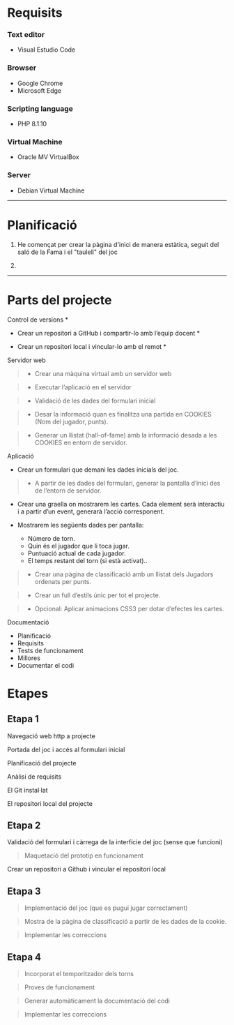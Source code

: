 # Requisits

### Text editor
- Visual Estudio Code

### Browser
- Google Chrome
- Microsoft Edge

### Scripting language
- PHP 8.1.10

### Virtual Machine
- Oracle MV VirtualBox

### Server
- Debian Virtual Machine

***
# Planificació
1. He començat per crear la pàgina d'inici de manera estàtica, seguit del saló de la Fama i el "taulell" del joc

2. 
***
# Parts del projecte
Control de versions *
 - Crear un repositori a GitHub i compartir-lo amb l’equip docent *

 - Crear un repositori local i vincular-lo amb el remot *

Servidor web 
> - Crear una màquina virtual amb un servidor web 

> - Executar l’aplicació en el servidor 

> - Validació de les dades del formulari inicial 

> - Desar la informació quan es finalitza una partida en COOKIES (Nom del jugador, punts). 

> - Generar un llistat (hall-of-fame) amb la informació desada a les COOKIES en entorn de servidor. 

Aplicació 
 - Crear un formulari que demani les dades inicials del joc. 

 >- A partir de les dades del formulari, generar la pantalla d’inici des de l’entorn de servidor. 

 - Crear una graella on mostrarem les cartes. Cada element serà interactiu i a partir d’un event, generarà l’acció corresponent. 

 - Mostrarem les següents dades per pantalla: 
   - Número de torn. 
   - Quin és el jugador que li toca jugar. 
   - Puntuació actual de cada jugador. 
   - El temps restant del torn (si està activat).. 

> - Crear una pàgina de classificació amb un llistat dels Jugadors ordenats per punts. 

> - Crear un full d’estils únic per tot el projecte. 

> - Opcional: Aplicar animacions CSS3 per dotar d’efectes les cartes. 

Documentació 
 - Planificació 
 - Requisits 
 - Tests de funcionament 
 - Millores 
 - Documentar el codi 
 
# Etapes 
## Etapa 1 

Navegació web http a projecte 

Portada del joc i accés al formulari inicial 

Planificació del projecte 

Anàlisi de requisits 

El Git instal·lat 

El repositori local del projecte 

## Etapa 2 

Validació del formulari i càrrega de la interfície del joc (sense que funcioni) 

>Maquetació del prototip en funcionament 

Crear un repositori a Github i vincular el repositori local

## Etapa 3 

>Implementació del joc (que es pugui jugar correctament) 

>Mostra de la pàgina de classificació a partir de les dades de la cookie. 

>Implementar les correccions 

## Etapa 4 

>Incorporat el temporitzador dels torns 

>Proves de funcionament 

>Generar automàticament la documentació del codi 

>Implementar les correccions 

